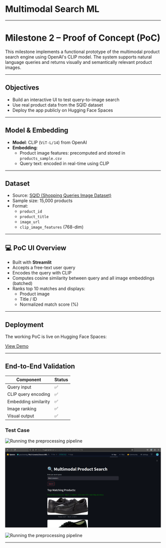 # Multimodal Search ML  

---

# Milestone 2 – Proof of Concept (PoC)

This milestone implements a functional prototype of the multimodal product search engine using OpenAI's CLIP model. The system supports natural language queries and returns visually and semantically relevant product images.

---

## Objectives

- Build an interactive UI to test query-to-image search
- Use real product data from the SQID dataset
- Deploy the app publicly on Hugging Face Spaces

---

## Model & Embedding

- **Model**: CLIP (`ViT-L/14`) from OpenAI
- **Embedding**:
  - Product image features: precomputed and stored in `products_sample.csv`
  - Query text: encoded in real-time using CLIP

---

## Dataset

- Source: [SQID (Shopping Queries Image Dataset)](https://github.com/Crossing-Minds/shopping-queries-image-dataset)
- Sample size: 15,000 products
- Format:
  - `product_id`
  - `product_title`
  - `image_url`
  - `clip_image_features` (768-dim)

---

## 💻 PoC UI Overview

- Built with **Streamlit**
- Accepts a free-text user query
- Encodes the query with CLIP
- Computes cosine similarity between query and all image embeddings (batched)
- Ranks top 10 matches and displays:
  - Product image
  - Title / ID
  - Normalized match score (%)

---

## Deployment

The working PoC is live on Hugging Face Spaces:

[View Demo](https://huggingface.co/spaces/yassinemtg/MultimodalSearchML)

---

## End-to-End Validation

| Component           | Status |
|---------------------|--------|
| Query input         | ✅     |
| CLIP query encoding | ✅     |
| Embedding similarity| ✅     |
| Image ranking       | ✅     |
| Visual output       | ✅     |

### Test Case

![Running the preprocessing pipeline](./images/preprocessing_pipeline_log.png)

![Running the preprocessing pipeline](./images/test2.png)

![Running the preprocessing pipeline](./images/preprocessing_pipeline_log.png)

---

